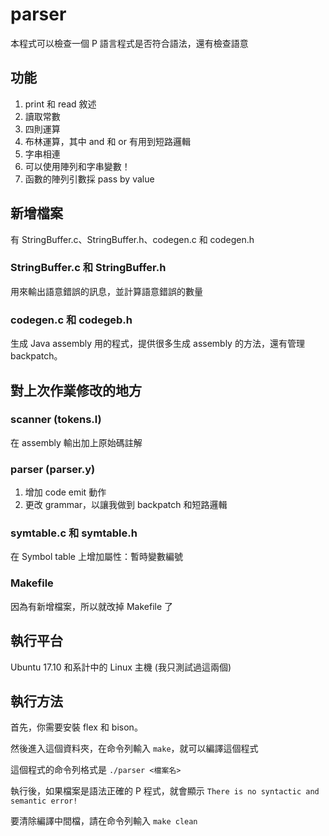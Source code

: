 # parser

本程式可以檢查一個 P 語言程式是否符合語法，還有檢查語意

## 功能

1. print 和 read 敘述
2. 讀取常數
3. 四則運算
4. 布林運算，其中 and 和 or 有用到短路邏輯
5. 字串相連
6. 可以使用陣列和字串變數！
7. 函數的陣列引數採 pass by value

## 新增檔案
有 StringBuffer.c、StringBuffer.h、codegen.c 和 codegen.h

### StringBuffer.c 和 StringBuffer.h
用來輸出語意錯誤的訊息，並計算語意錯誤的數量

### codegen.c 和 codegeb.h
生成 Java assembly 用的程式，提供很多生成 assembly 的方法，還有管理 backpatch。

## 對上次作業修改的地方

### scanner (tokens.l)
在 assembly 輸出加上原始碼註解

### parser (parser.y)
1. 增加 code emit 動作
2. 更改 grammar，以讓我做到 backpatch 和短路邏輯

### symtable.c 和 symtable.h
在 Symbol table 上增加屬性：暫時變數編號

### Makefile
因為有新增檔案，所以就改掉 Makefile 了

## 執行平台

Ubuntu 17.10 和系計中的 Linux 主機 (我只測試過這兩個)

## 執行方法

首先，你需要安裝 flex 和 bison。

然後進入這個資料夾，在命令列輸入 `make`，就可以編譯這個程式

這個程式的命令列格式是 `./parser <檔案名>`

執行後，如果檔案是語法正確的 P 程式，就會顯示 `There is no syntactic and semantic error!`

要清除編譯中間檔，請在命令列輸入 `make clean`

